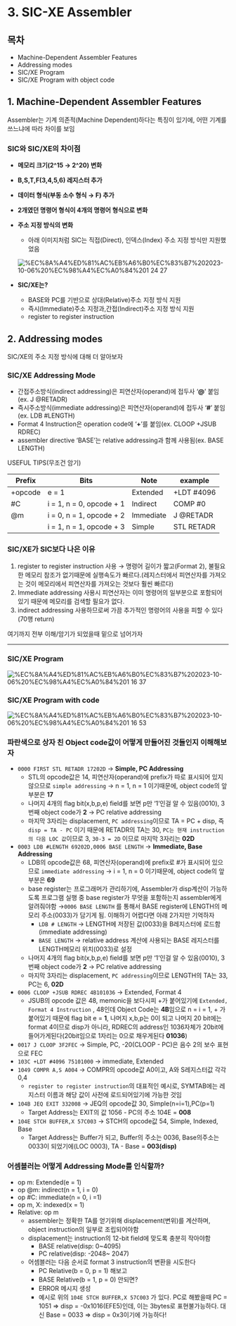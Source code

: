 # 3. SIC-XE Assembler

## 목차

- Machine-Dependent Assembler Features
- Addressing modes
- SIC/XE Program
- SIC/XE Program with object code

## 1. Machine-Dependent Assembler Features

Assembler는 기계 의존적(Machine Dependent)하다는 특징이 있기에, 어떤 기계를 쓰느냐에 따라 차이를 보임

### SIC와 SIC/XE의 차이점

- **메모리 크기(2^15 → 2^20) 변화**
- **B,S,T,F(3,4,5,6) 레지스터 추가**
- **데이터 형식(부동 소수 형식 → F) 추가**
- **2개였던 명령어 형식이 4개의 명령어 형식으로 변화**
- **주소 지정 방식의 변화**
    - 아래 이미지처럼 SIC는 직접(Direct), 인덱스(Index) 주소 지정 방식만 지원했었음
    
  ![%EC%8A%A4%ED%81%AC%EB%A6%B0%EC%83%B7%202023-10-06%20%EC%98%A4%EC%A0%84%201 24 27](https://github.com/puretension/Univ_Study_Repo/assets/106448279/3b1d8994-3d0f-4296-a0c0-9166ef8849b2)
 - **SIC/XE는?**
    - BASE와 PC를 기반으로 상대(Relative)주소 지정 방식 지원
    - 즉시(Immediate)주소 지정과,간접(Indirect)주소 지정 방식 지원
    - register to register instruction

## 2. Addressing modes

SIC/XE의 주소 지정 방식에 대해 더 알아보자

### SIC/XE Addressing Mode

- 간접주소방식(indirect addressing)은 피연산자(operand)에 접두사 ‘**@**’ 붙임(ex. J @RETADR)
- 즉시주소방식(immediate addressing)은 피연산자(operand)에 접두사 ‘**#**’ 붙임(ex. LDB #LENGTH)
- Format 4 Instruction은 operation code에  ‘**+**’를 붙임(ex. CLOOP +JSUB RDREC)
- assembler directive ‘BASE’는 relative addressing과 함께 사용됨(ex. BASE LENGTH)

USEFUL TIPS(무조건 암기)

| Prefix | Bits | Note | example |
| --- | --- | --- | --- |
| +opcode | e = 1 | Extended | +LDT #4096 |
| #C  | i = 1, n = 0, opcode + 1 | Indirect | COMP #0 |
| @m | i = 0, n = 1, opcode + 2 | Immediate | J @RETADR |
|  | i = 1, n = 1, opcode + 3 | Simple | STL RETADR |

### SIC/XE가 SIC보다 나은 이유

1. register to register instruction 사용 → 명령어 길이가 짧고(Format 2), 불필요한 메모리 참조가 없기때문에 실행속도가 빠르다.(레지스터에서 피연산자를 가져오는 것이 메모리에서 피연산자를 가져오는 것보다 훨씬 빠르다)
2. Immediate addressing 사용시 피연산자는 이미 명령어의 일부분으로 포함되어 있기 때문에 메모리를 검색할 필요가 없다.
3. indirect addressing 사용하므로써 가끔 추가적인 명령어의 사용을 피할 수 있다(70행 return)

여기까지 전부 이해/암기가 되었을때 밑으로 넘어가자

---

### SIC/XE Program

![%EC%8A%A4%ED%81%AC%EB%A6%B0%EC%83%B7%202023-10-06%20%EC%98%A4%EC%A0%84%201 16 37](https://github.com/puretension/Univ_Study_Repo/assets/106448279/2f3c6c2c-1000-4c50-96ca-d094e83b1e70)

### SIC/XE Program with code

![%EC%8A%A4%ED%81%AC%EB%A6%B0%EC%83%B7%202023-10-06%20%EC%98%A4%EC%A0%84%201 16 53](https://github.com/puretension/Univ_Study_Repo/assets/106448279/34a6df80-b89c-4b59-8b06-21ec8e3e83ff)

### 파란색으로 상자 친 Object code값이 어떻게 만들어진 것들인지 이해해보자

- `0000 FIRST STL RETADR 17202D` → **Simple, PC Addressing**
    - STL의 opcode값은 14, 피연산자(operand)에 prefix가 따로 표시되어 있지 않으므로 `simple addressing` → n = 1, n = 1 이기때문에, object code의 앞부분은 **17**
    - 나머지 4개의 flag bit(x,b,p,e) field를 보면 p만 ‘1’인걸 알 수 있음(0010), 3번째 object code가 **2** → PC relative addressing
    - 마지막 3자리는 displacement, `PC addressing`이므로 TA = PC + disp, 즉 `disp = TA - PC` 이기 때문에 RETADR의 TA는 30, `PC는 현재 instruction의 다음 LOC 값`이므로 3, `30-3 = 2D` 이므로 마지막 3자리는 **02D**
- `0003 LDB #LENGTH 69202D,0006 BASE LENGTH` → **Immediate, Base Addressing**
    - LDB의 opcode값은 68, 피연산자(operand)에 prefix로 #가 표시되어 있으므로 `immediate addressing` → i = 1, n = 0 이기때문에, object code의 앞부분은 **69**
    - base register는 프로그래머가 관리하기에, Assembler가 disp계산이 가능하도록 프로그램 실행 중 base register가 무엇을 포함하는지 assembler에게 알려줘야함 →`0006 BASE LENGTH` 를 통해서 BASE register에 LENGTH의 메모리 주소(0033)가 담기게 됨. 이해하기 어렵다면 아래 2가지만 기억하자
        - `LDB # LENGTH` → LENGTH에 저장된 값(0033)을 B레지스터에 로드함(immediate addressing)
        - `BASE LENGTH`  → relative address 계산에 사용되는 BASE 레지스터를 LENGTH메모리 위치(0033)로 설정
    - 나머지 4개의 flag bit(x,b,p,e) field를 보면 p만 ‘1’인걸 알 수 있음(0010), 3번째 object code가 **2** → PC relative addressing
    - 마지막 3자리는 displacement, `PC addressing`이므로 LENGTH의 TA는 33, PC는 6, **02D**
- `0006 CLOOP +JSUB RDREC 4B101036` → Extended, Format 4
    - JSUB의 opcode 값은 48, memonic을 보다시피 +가 붙어있기에 `Extended, Format 4 Instruction` , 48인데 Object Code는 **4B**임으로 n = i = 1, + 가 붙어있기 때문에 flag bit e = **1**, 나머지 x,b,p는 0이 되고 나머지 20 bit에는 format 4이므로 disp가 아니라, RDREC의 address인 1036자체가 20bit에 들어가게된다(20bit임으로 1자리는 0으로 채우게된다 **01036**)
- `0017 J CLOOP 3F2FEC` → Simple, PC, -20(CLOOP - PC)은 음수 2의 보수 표현으로 FEC
- `103C +LDT #4096 75101000` → immediate, Extended
- `1049 COMPR A,S A004`  → COMPR의 opcode값 A0이고, A와 S레지스터값 각각 0,4
    - `register to register instruction`의 대표적인 예시로, SYMTAB에는 레지스터 이름과 해당 값이 사전에 로드되어있기에 가능한 것임
- `104B JEQ EXIT 332008` → JEQ의 opcode값 30, Simple(n=i=1),PC(p=1)
    - Target Address는 EXIT의 값 1056 - PC의 주소 104E = **008**
- `104E STCH BUFFER,X 57C003` → STCH의 opcode값 54, Simple, Indexed, Base
    - Target Address는 Buffer가 되고, Buffer의 주소는 0036, Base의주소는 0033이 되었기에(LOC 0003),  TA - Base = **003(disp)**
    

### **어셈블러는 어떻게 Addressing Mode를 인식할까?**

- op m: Extended(e = 1)
- op @m: indirect(n = 1, i = 0)
- op #C: immediate(n = 0, i =1)
- op m, X: indexed(x = 1)
- Relative: op m
    - assembler는 정확한 TA를 얻기위해 displacement(변위)를 계산하며, object instruction의 일부로 조립되어야함
    - displacement는 instruction의 12-bit field에 맞도록 충분히 작아야함
        - BASE relative(disp: 0~4095)
        - PC relative(disp: -2048~ 2047)
    - 어셈블러는 다음 순서로 format 3 instruction의 변환을 시도한다
        - PC Relative(b = 0, p = 1) 해보고
        - BASE Relative(b = 1, p = 0) 안되면?
        - ERROR 메시지 생성
        - 예시로 위의 `104E STCH BUFFER,X 57C003` 가 있다. PC로 해봤을때 PC = 1051 ⇒ disp = -0x1016(EFE5)인데, 이는 3bytes로 표현불가능하다. 대신 Base = 0033 ⇒ disp = 0x3이기에 가능하다!
